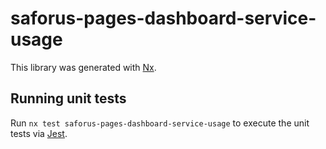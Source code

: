 # saforus-pages-dashboard-service-usage

This library was generated with [Nx](https://nx.dev).

## Running unit tests

Run `nx test saforus-pages-dashboard-service-usage` to execute the unit tests via [Jest](https://jestjs.io).
